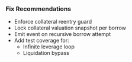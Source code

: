 ### Fix Recommendations
- Enforce collateral reentry guard
- Lock collateral valuation snapshot per borrow
- Emit event on recursive borrow attempt
- Add test coverage for:
  - Infinite leverage loop
  - Liquidation bypass
